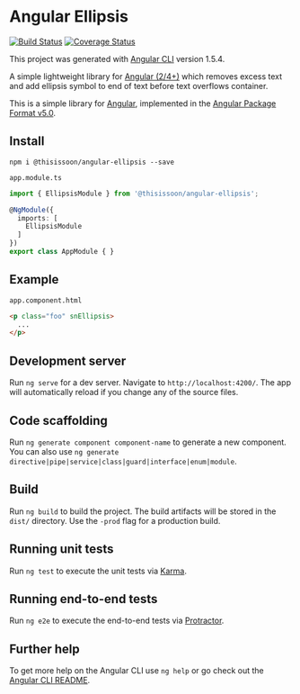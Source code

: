# Angular Ellipsis
[![Build Status][travis-badge]][travis-badge-url]
[![Coverage Status][coveralls-badge]][coveralls-badge-url]

This project was generated with [Angular CLI](https://github.com/angular/angular-cli) version 1.5.4.

A simple lightweight library for [Angular (2/4+)][angular] which removes excess text and add ellipsis symbol to end of text before text overflows container.

This is a simple library for [Angular][angular], implemented in the [Angular Package Format v5.0](https://docs.google.com/document/d/1CZC2rcpxffTDfRDs6p1cfbmKNLA6x5O-NtkJglDaBVs/edit#heading=h.k0mh3o8u5hx).


## Install

`npm i @thisissoon/angular-ellipsis --save`

`app.module.ts`
```ts
import { EllipsisModule } from '@thisissoon/angular-ellipsis';

@NgModule({
  imports: [
    EllipsisModule
  ]
})
export class AppModule { }
```


## Example

`app.component.html`

```html
<p class="foo" snEllipsis>
  ...
</p>
```


## Development server

Run `ng serve` for a dev server. Navigate to `http://localhost:4200/`. The app will automatically reload if you change any of the source files.

## Code scaffolding

Run `ng generate component component-name` to generate a new component. You can also use `ng generate directive|pipe|service|class|guard|interface|enum|module`.

## Build

Run `ng build` to build the project. The build artifacts will be stored in the `dist/` directory. Use the `-prod` flag for a production build.

## Running unit tests

Run `ng test` to execute the unit tests via [Karma](https://karma-runner.github.io).

## Running end-to-end tests

Run `ng e2e` to execute the end-to-end tests via [Protractor](http://www.protractortest.org/).

## Further help

To get more help on the Angular CLI use `ng help` or go check out the [Angular CLI README](https://github.com/angular/angular-cli/blob/master/README.md).

[travis-badge]: https://travis-ci.org/thisissoon/angular-ellipsis.svg?branch=master
[travis-badge-url]: https://travis-ci.org/thisissoon/angular-ellipsis
[coveralls-badge]: https://coveralls.io/repos/github/thisissoon/angular-ellipsis/badge.svg?branch=master
[coveralls-badge-url]: https://coveralls.io/github/thisissoon/angular-ellipsis?branch=master
[angular]: https://angular.io/
